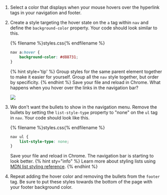 1. Select a color that displays when your mouse hovers over the hyperlink tags in your navigation and footer.
1. Create a style targeting the hover state on the `a` tag within `nav` and define the `background-color` property. Your code should look similar to this.
    
    {% filename %}styles.css{% endfilename %}
    ```css
    nav a:hover {
        background-color: #d88731;
    }
    ```
    {% hint style='tip' %}
Group styles for the same parent element together to make it easier for yourself. Group all the `nav` style together, but order by specificity.
    {% endhint %}
    Save your file and reload in Chrome. What happens when you hover over the links in the navigation bar?

    ![](https://media.giphy.com/media/B0vFTrb0ZGDf2/giphy.gif)

1. We don't want the bullets to show in the navigation menu. Remove the bullets by setting the `list-style-type` property to "none" on the `ul` tag in `nav`. Your code should look like this.

    {% filename %}styles.css{% endfilename %}
    ```css
    nav ul {
        list-style-type: none;
    }
    ```
    Save your file and reload in Chrome. The navigation bar is starting to look better.
    {% hint sty="info" %}
Learn more about styling lists using [MDN list styling reference](https://developer.mozilla.org/en-US/docs/Learn/CSS/Styling_text/Styling_lists). 
    {% endhint %}
1. Repeat adding the hover color and removing the bullets from the `footer` tag. Be sure to put these styles towards the bottom of the page with your footer background color.